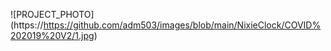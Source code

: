 ![PROJECT_PHOTO] (https://https://github.com/adm503/images/blob/main/NixieClock/COVID%202019%20V2/1.jpg)<br>
